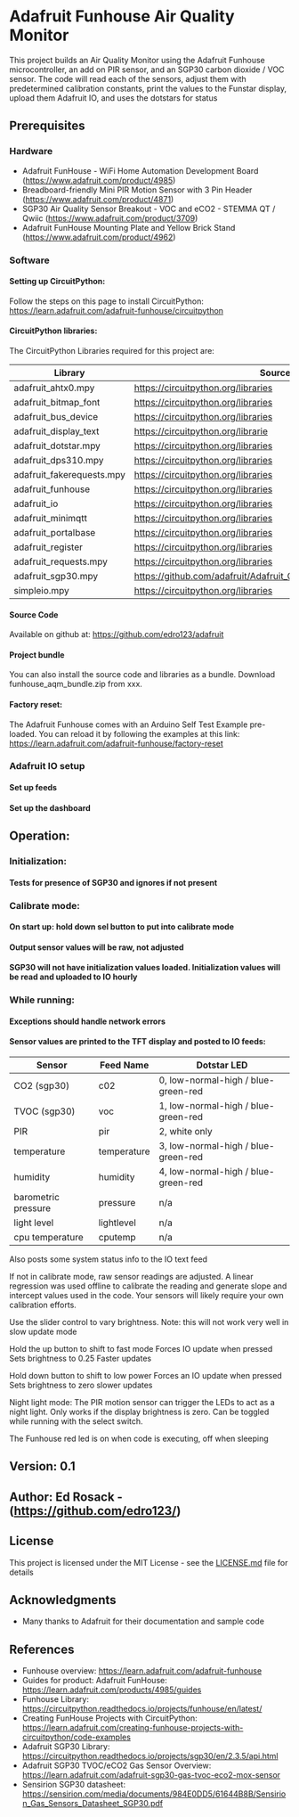 # Adafruit Funhouse Air Quality Monitor

This project builds an Air Quality Monitor using the Adafruit Funhouse microcontroller, an add on PIR sensor, and an SGP30 carbon dioxide / VOC sensor. The code will read each of the sensors, adjust them with predetermined calibration constants, print the values to the Funstar display, upload them Adafruit IO, and uses the dotstars for status

## Prerequisites

### Hardware
- Adafruit FunHouse - WiFi Home Automation Development Board (https://www.adafruit.com/product/4985)
- Breadboard-friendly Mini PIR Motion Sensor with 3 Pin Header (https://www.adafruit.com/product/4871)
- SGP30 Air Quality Sensor Breakout - VOC and eCO2 - STEMMA QT / Qwiic (https://www.adafruit.com/product/3709)
- Adafruit FunHouse Mounting Plate and Yellow Brick Stand (https://www.adafruit.com/product/4962)

### Software

#### Setting up CircuitPython:
Follow the steps on this page to install CircuitPython: https://learn.adafruit.com/adafruit-funhouse/circuitpython

#### CircuitPython libraries:
The CircuitPython Libraries required for this project are:

Library | Source
---------|----------
adafruit_ahtx0.mpy | https://circuitpython.org/libraries
adafruit_bitmap_font | https://circuitpython.org/libraries
adafruit_bus_device |https://circuitpython.org/libraries
adafruit_display_text | https://circuitpython.org/librarie
adafruit_dotstar.mpy | https://circuitpython.org/libraries
adafruit_dps310.mpy | https://circuitpython.org/libraries
adafruit_fakerequests.mpy | https://circuitpython.org/libraries
adafruit_funhouse | https://circuitpython.org/libraries
adafruit_io | https://circuitpython.org/libraries
adafruit_minimqtt | https://circuitpython.org/libraries
adafruit_portalbase | https://circuitpython.org/libraries
adafruit_register | https://circuitpython.org/libraries
adafruit_requests.mpy | https://circuitpython.org/libraries
adafruit_sgp30.mpy | https://github.com/adafruit/Adafruit_CircuitPython_SGP30/releases
simpleio.mpy | https://circuitpython.org/libraries

#### Source Code
Available on github at: https://github.com/edro123/adafruit

#### Project bundle
You can also install the source code and libraries as a bundle. Download funhouse_aqm_bundle.zip from xxx.

#### Factory reset:
The Adafruit Funhouse comes with an Arduino Self Test Example pre-loaded. You  can reload it by following the examples at this link: https://learn.adafruit.com/adafruit-funhouse/factory-reset

### Adafruit IO setup
#### Set up feeds
#### Set up the dashboard

## Operation:
### Initialization:
#### Tests for presence of SGP30 and ignores if not present

### Calibrate mode:
#### On start up: hold down sel button to put into calibrate mode
#### Output sensor values will be raw, not adjusted
#### SGP30 will not have initialization values loaded. Initialization values will be read and uploaded to IO hourly

### While running:

#### Exceptions should handle network errors

#### Sensor values are printed to the TFT display and posted to IO feeds:

Sensor| Feed Name | Dotstar LED
---------|----------|---------
CO2 (sgp30) | c02 | 0, low-normal-high / blue-green-red
TVOC (sgp30) | voc | 1, low-normal-high / blue-green-red
PIR | pir | 2, white only
temperature | temperature | 3, low-normal-high / blue-green-red
humidity | humidity | 4, low-normal-high / blue-green-red
barometric pressure | pressure | n/a
light level | lightlevel | n/a
cpu temperature | cputemp | n/a

Also posts some system status info to the IO text feed

If not in calibrate mode, raw sensor readings are adjusted. A linear regression was used offline to calibrate the reading and generate slope and intercept values used in the code. Your sensors will likely require your own calibration efforts.

Use the slider control to vary brightness. Note: this will not work very well in slow update mode

Hold the up button to shift to fast mode
    Forces IO update when pressed
    Sets brightness to 0.25
    Faster updates

Hold down button to shift to low power
    Forces an IO update when pressed
    Sets brightness to zero
    slower updates

Night light mode:
    The PIR motion sensor can trigger the LEDs to act as a night light.
    Only works if the display brightness is zero.
    Can be toggled while running with the select switch.

The Funhouse red led is on when code is executing, off when sleeping

## Version: 0.1

## Author: Ed Rosack - (https://github.com/edro123/)

## License

This project is licensed under the MIT License - see the [LICENSE.md](LICENSE.md) file for details

## Acknowledgments

* Many thanks to Adafruit for their documentation and sample code

## References
* Funhouse overview: https://learn.adafruit.com/adafruit-funhouse
* Guides for product: Adafruit FunHouse: https://learn.adafruit.com/products/4985/guides
* Funhouse Library: https://circuitpython.readthedocs.io/projects/funhouse/en/latest/
* Creating FunHouse Projects with CircuitPython: https://learn.adafruit.com/creating-funhouse-projects-with-circuitpython/code-examples
* Adafruit SGP30 Library: https://circuitpython.readthedocs.io/projects/sgp30/en/2.3.5/api.html
* Adafruit SGP30 TVOC/eCO2 Gas Sensor Overview: https://learn.adafruit.com/adafruit-sgp30-gas-tvoc-eco2-mox-sensor
* Sensirion SGP30 datasheet: https://sensirion.com/media/documents/984E0DD5/61644B8B/Sensirion_Gas_Sensors_Datasheet_SGP30.pdf











